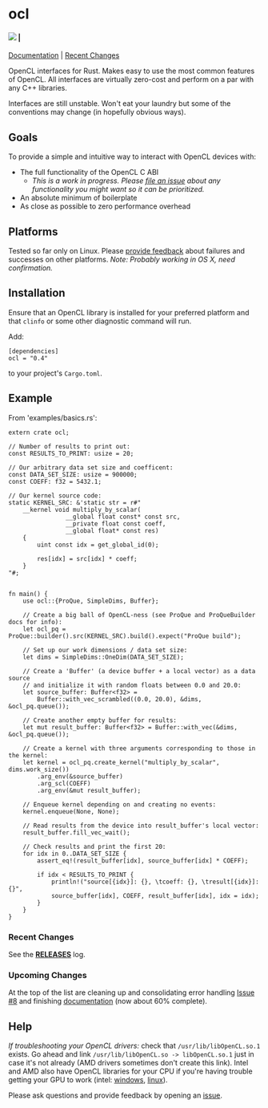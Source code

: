 # ocl

#### [![](http://meritbadge.herokuapp.com/ocl)](https://crates.io/crates/ocl) | 
[Documentation](http://doc.cogciprocate.com/ocl/) | [Recent Changes](https://github.com/cogciprocate/ocl/blob/master/RELEASES.md)

OpenCL interfaces for Rust. Makes easy to use the most common features of OpenCL. All interfaces are virtually zero-cost and perform on a par with any C++ libraries.

Interfaces are still unstable. Won't eat your laundry but some of the conventions may change (in hopefully obvious ways).


## Goals

To provide a simple and intuitive way to interact with OpenCL devices with:
- The full functionality of the OpenCL C ABI 
   - *This is a work in progress. Please [file an issue](https://github.com/cogciprocate/ocl_rust/issues) about any functionality you might want so it can be prioritized.*
- An absolute minimum of boilerplate
- As close as possible to zero performance overhead


## Platforms

Tested so far only on Linux. Please [provide feedback](https://github.com/cogciprocate/ocl_rust/issues) about failures and successes on other platforms. *Note: Probably working in OS X, need confirmation.*


## Installation

Ensure that an OpenCL library is installed for your preferred platform and  that `clinfo` or some other diagnostic command will run.

Add:

```
[dependencies]
ocl = "0.4"
```

to your project's `Cargo.toml`.


## Example 
From 'examples/basics.rs':

```
extern crate ocl;

// Number of results to print out:
const RESULTS_TO_PRINT: usize = 20;

// Our arbitrary data set size and coefficent:
const DATA_SET_SIZE: usize = 900000;
const COEFF: f32 = 5432.1;

// Our kernel source code:
static KERNEL_SRC: &'static str = r#"
	__kernel void multiply_by_scalar(
				__global float const* const src,
				__private float const coeff,
				__global float* const res)
	{
		uint const idx = get_global_id(0);

		res[idx] = src[idx] * coeff;
	}
"#;


fn main() {
	use ocl::{ProQue, SimpleDims, Buffer};

	// Create a big ball of OpenCL-ness (see ProQue and ProQueBuilder docs for info):
	let ocl_pq = ProQue::builder().src(KERNEL_SRC).build().expect("ProQue build");

	// Set up our work dimensions / data set size:
	let dims = SimpleDims::OneDim(DATA_SET_SIZE);

	// Create a 'Buffer' (a device buffer + a local vector) as a data source
	// and initialize it with random floats between 0.0 and 20.0:
	let source_buffer: Buffer<f32> = 
		Buffer::with_vec_scrambled((0.0, 20.0), &dims, &ocl_pq.queue());

	// Create another empty buffer for results:
	let mut result_buffer: Buffer<f32> = Buffer::with_vec(&dims, &ocl_pq.queue());

	// Create a kernel with three arguments corresponding to those in the kernel:
	let kernel = ocl_pq.create_kernel("multiply_by_scalar", dims.work_size())
		.arg_env(&source_buffer)
		.arg_scl(COEFF)
		.arg_env(&mut result_buffer);

	// Enqueue kernel depending on and creating no events:
	kernel.enqueue(None, None);

	// Read results from the device into result_buffer's local vector:
	result_buffer.fill_vec_wait();

	// Check results and print the first 20:
	for idx in 0..DATA_SET_SIZE {
		assert_eq!(result_buffer[idx], source_buffer[idx] * COEFF);

		if idx < RESULTS_TO_PRINT { 
			println!("source[{idx}]: {}, \tcoeff: {}, \tresult[{idx}]: {}",
			source_buffer[idx], COEFF, result_buffer[idx], idx = idx); 
		}
	}
}
```
### Recent Changes

See the **[RELEASES](https://github.com/cogciprocate/ocl/blob/master/RELEASES.md)** log.

### Upcoming Changes

At the top of the list are cleaning up and consolidating error handling [Issue #8](https://github.com/cogciprocate/ocl/issues/8) and finishing [documentation](http://doc.cogciprocate.com/ocl/) (now about 60% complete).

## Help

*If troubleshooting your OpenCL drivers:* check that `/usr/lib/libOpenCL.so.1` exists. Go ahead and link `/usr/lib/libOpenCL.so -> libOpenCL.so.1` just in case it's not already (AMD drivers sometimes don't create this link).  Intel and AMD also have OpenCL libraries for your CPU if you're having trouble getting your GPU to work (intel: [windows](http://registrationcenter.intel.com/irc_nas/5198/opencl_runtime_15.1_x64_setup.msi), [linux](http://registrationcenter.intel.com/irc_nas/5193/opencl_runtime_15.1_x64_5.0.0.57.tgz)). 

Please ask questions and provide feedback by opening an [issue](https://github.com/cogciprocate/ocl_rust/issues).

